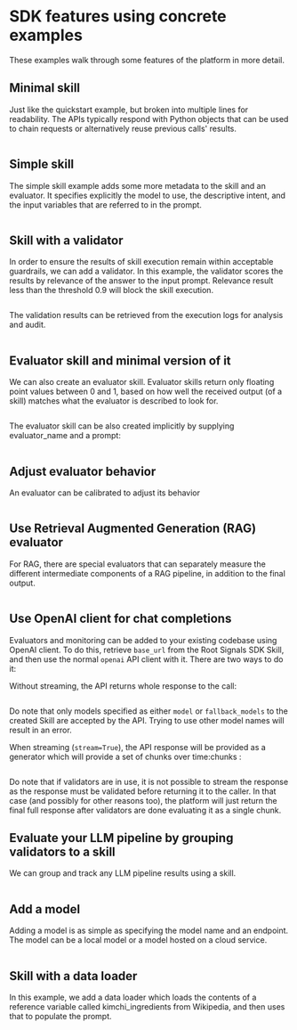 # SDK features using concrete examples #

These examples walk through some features of the platform in more detail.

## Minimal skill

Just like the quickstart example, but broken into multiple lines for readability. The APIs typically respond with Python objects that can be used to chain requests or alternatively reuse previous calls' results.

```{literalinclude} ../examples/minimal.py
```

## Simple skill

The simple skill example adds some more metadata to the skill and an evaluator. It specifies explicitly the model to use, the descriptive intent, and the input variables that are referred to in the prompt.

```{literalinclude} ../examples/simple.py
```

## Skill with a validator

In order to ensure the results of skill execution remain within acceptable guardrails, we can add a validator. In this example, the validator scores the results by relevance of the answer to the input prompt. Relevance result less than the threshold 0.9 will block the skill execution.

```{literalinclude} ../examples/validator.py
```

The validation results can be retrieved from the execution logs for analysis and audit.

```{literalinclude} ../examples/execution_logs.py
```

## Evaluator skill and minimal version of it

We can also create an evaluator skill. Evaluator skills return only floating point values between 0 and 1, based on how well the received output (of a skill) matches what the evaluator is described to look for.

```{literalinclude} ../examples/evaluator_skill.py
```

The evaluator skill can be also created implicitly by supplying evaluator_name and a prompt:

```{literalinclude} ../examples/evaluator_skill_minimal.py
```

## Adjust evaluator behavior

An evaluator can be calibrated to adjust its behavior

```{literalinclude} ../examples/calibration.py
```


## Use Retrieval Augmented Generation (RAG) evaluator

For RAG, there are special evaluators that can separately measure the different intermediate components of a RAG pipeline, in addition to the final output.

```{literalinclude} ../examples/run_rag.py
```

## Use OpenAI client for chat completions

Evaluators and monitoring can be added to your existing codebase using OpenAI client. To do this, retrieve `base_url` from the Root Signals SDK Skill, and then use the normal `openai` API client with it. There are two ways to do it:

Without streaming, the API returns whole response to the call:

```{literalinclude} ../examples/chat_openai.py
```

Do note that only models specified as either `model` or
`fallback_models` to the created Skill are accepted by the API. Trying
to use other model names will result in an error.

When streaming (`stream=True`), the API response will be provided as a generator which will provide a set of chunks over time:chunks :

```{literalinclude} ../examples/chat_openai_2.py
```

Do note that if validators are in use, it is not possible to stream the response as the response must be validated before returning it to the caller. In that case (and possibly for other reasons too), the platform will just return the final full response after validators are done evaluating it as a single chunk.

## Evaluate your LLM pipeline by grouping validators to a skill

We can group and track any LLM pipeline results using a skill.


```{literalinclude} ../examples/pipeline.py
```

## Add a model

Adding a model is as simple as specifying the model name and an endpoint. The model can be a local model or a model hosted on a cloud service.

```{literalinclude} ../examples/model.py
```


## Skill with a data loader

In this example, we add a data loader which loads the contents of a reference variable called kimchi_ingredients from Wikipedia, and then uses that to populate the prompt.

```{literalinclude} ../examples/data_loader.py
```
